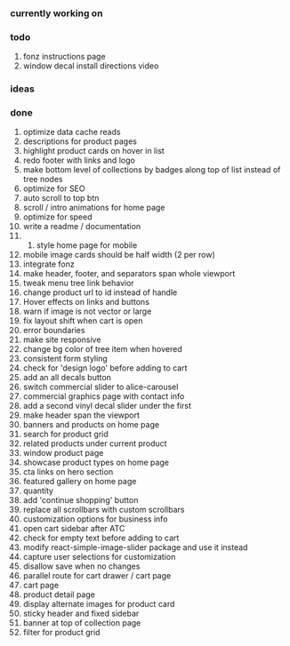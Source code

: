 ### currently working on

### todo

1. fonz instructions page
2. window decal install directions video

### ideas

### done

1. optimize data cache reads
2. descriptions for product pages
3. highlight product cards on hover in list
4. redo footer with links and logo
5. make bottom level of collections by badges along top of list instead of tree nodes
6. optimize for SEO
7. auto scroll to top btn
8. scroll / intro animations for home page
9. optimize for speed
10. write a readme / documentation
11. 1. style home page for mobile
12. mobile image cards should be half width (2 per row)
13. integrate fonz
14. make header, footer, and separators span whole viewport
15. tweak menu tree link behavior
16. change product url to id instead of handle
17. Hover effects on links and buttons
18. warn if image is not vector or large
19. fix layout shift when cart is open
20. error boundaries
21. make site responsive
22. change bg color of tree item when hovered
23. consistent form styling
24. check for 'design logo' before adding to cart
25. add an all decals button
26. switch commercial slider to alice-carousel
27. commercial graphics page with contact info
28. add a second vinyl decal slider under the first
29. make header span the viewport
30. banners and products on home page
31. search for product grid
32. related products under current product
33. window product page
34. showcase product types on home page
35. cta links on hero section
36. featured gallery on home page
37. quantity
38. add 'continue shopping' button
39. replace all scrollbars with custom scrollbars
40. customization options for business info
41. open cart sidebar after ATC
42. check for empty text before adding to cart
43. modify react-simple-image-slider package and use it instead
44. capture user selections for customization
45. disallow save when no changes
46. parallel route for cart drawer / cart page
47. cart page
48. product detail page
49. display alternate images for product card
50. sticky header and fixed sidebar
51. banner at top of collection page
52. filter for product grid
